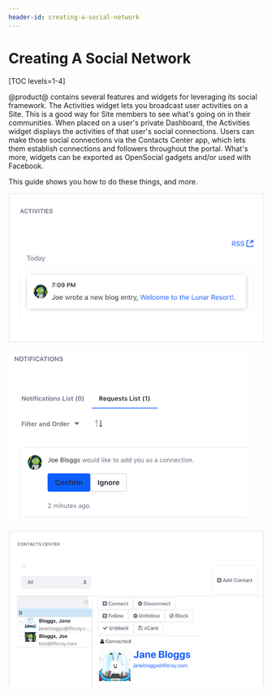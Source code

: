 ```yaml
---
header-id: creating-a-social-network
---
```


# Creating A Social Network

[TOC levels=1-4]

@product@ contains several features and widgets for leveraging its social
framework. The Activities widget lets you broadcast user activities on a Site.
This is a good way for Site members to see what's going on in their communities.
When placed on a user's private Dashboard, the Activities widget displays the
activities of that user's social connections. Users can make those social
connections via the Contacts Center app, which lets them establish connections
and followers throughout the portal. What's more, widgets can be exported as
OpenSocial gadgets and/or used with Facebook. 

This guide shows you how to do these things, and more. 

![Figure 1: The Activities widget shows information about asset-related user activity in the current Site.](../../../images/activities-widget.png)

![Figure 2: Users get a notification that lets them respond to connection requests.](../../../images/connection-request.png)

![Figure 3: The Contacts Center widget lets users make connections.](../../../images/contacts-center.png)

